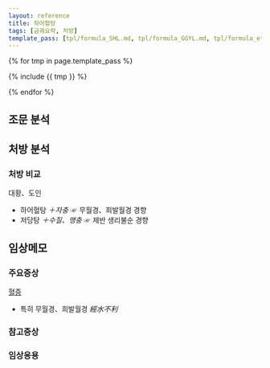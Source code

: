 ```yaml
---
layout: reference
title: 하어혈탕
tags: [금궤요략, 처방]
template_pass: [tpl/formula_SHL.md, tpl/formula_GGYL.md, tpl/formula_etc.md]
---
```


{% for tmp in page.template_pass %}

{% include {{ tmp }} %}

{% endfor %}

## 조문 분석


## 처방 분석

### 처방 비교

대황、도인
* 하어혈탕 _＋자충_ ☞ 무월경、희발월경 경향
* 저당탕 _＋수질、맹충_ ☞ 제반 생리불순 경향

## 임상메모



### 주요증상

[혈증]({{site.sympurl}}/혈증)
* 특히 무월경、희발월경 _經水不利_



### 참고증상


### 임상응용
